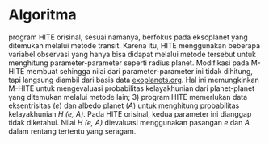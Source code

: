 # Algoritma

program HITE orisinal, sesuai namanya, berfokus pada eksoplanet yang ditemukan melalui metode transit. Karena itu, HITE menggunakan beberapa variabel observasi yang hanya bisa didapat melalui metode tersebut untuk menghitung parameter-parameter seperti radius planet. Modifikasi pada M-HITE membuat sehingga nilai dari parameter-parameter ini tidak dihitung, tapi langsung diambil dari basis data [exoplanets.org](https://www.exoplanets.org). Hal ini memungkinkan M-HITE untuk mengevaluasi probabilitas kelayakhunian dari planet-planet yang ditemukan melalui metode lain;
3) program HITE memerlukan data eksentrisitas (_e_) dan albedo planet (_A_) untuk menghitung probabilitas kelayakhunian _H (e, A)_. Pada HITE orisinal, kedua parameter ini dianggap tidak diketahui. Nilai _H (e, A)_ dievaluasi menggunakan pasangan _e_ dan _A_ dalam rentang tertentu yang seragam. 